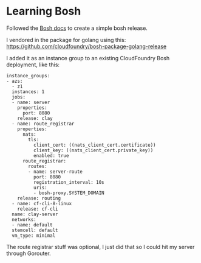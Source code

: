 # Learning Bosh

Followed the [Bosh docs](https://bosh.io/docs/create-release/) to create a simple bosh release.

I vendored in the package for golang using this: https://github.com/cloudfoundry/bosh-package-golang-release

I added it as an instance group to an existing CloudFoundry Bosh deployment, like this:
```
instance_groups:
- azs:
  - z1
  instances: 1
  jobs:
  - name: server
    properties:
      port: 8080
    release: clay
  - name: route_registrar
    properties:
      nats:
        tls:
          client_cert: ((nats_client_cert.certificate))
          client_key: ((nats_client_cert.private_key))
          enabled: true
      route_registrar:
        routes:
        - name: server-route
          port: 8080
          registration_interval: 10s
          uris:
          - bosh-proxy.SYSTEM_DOMAIN
    release: routing
  - name: cf-cli-8-linux
    release: cf-cli
  name: clay-server
  networks:
  - name: default
  stemcell: default
  vm_type: minimal
```

The route registrar stuff was optional, I just did that so I could hit my server through Gorouter.

